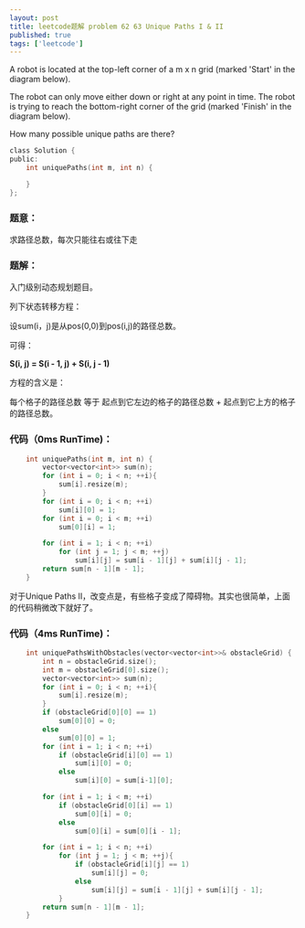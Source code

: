 ```yaml
---
layout: post
title: leetcode题解 problem 62 63 Unique Paths I & II
published: true
tags: ['leetcode']
---
```


A robot is located at the top-left corner of a m x n grid (marked 'Start' in the diagram below).

The robot can only move either down or right at any point in time. The robot is trying to reach the bottom-right corner of the grid (marked 'Finish' in the diagram below).

How many possible unique paths are there?

```c
class Solution {
public:
	int uniquePaths(int m, int n) {

    }
};
```


### 题意：

求路径总数，每次只能往右或往下走


### 题解：

入门级别动态规划题目。

列下状态转移方程：

设sum(i，j)是从pos(0,0)到pos(i,j)的路径总数。

可得：

**S(i, j) = S(i - 1, j) + S(i, j - 1)**

方程的含义是：

每个格子的路径总数 等于 起点到它左边的格子的路径总数 + 起点到它上方的格子的路径总数。


### 代码（0ms RunTime)：

```c
	int uniquePaths(int m, int n) {
		vector<vector<int>> sum(n);
		for (int i = 0; i < n; ++i){
			sum[i].resize(m);
		}
		for (int i = 0; i < n; ++i)
			sum[i][0] = 1;
		for (int i = 0; i < m; ++i)
			sum[0][i] = 1;

		for (int i = 1; i < n; ++i)
			for (int j = 1; j < m; ++j)
				sum[i][j] = sum[i - 1][j] + sum[i][j - 1];
		return sum[n - 1][m - 1];
	}
```


对于Unique Paths II，改变点是，有些格子变成了障碍物。其实也很简单，上面的代码稍微改下就好了。

### 代码（4ms RunTime)：

```c
	int uniquePathsWithObstacles(vector<vector<int>>& obstacleGrid) {
		int n = obstacleGrid.size();
		int m = obstacleGrid[0].size();
		vector<vector<int>> sum(n);
		for (int i = 0; i < n; ++i){
			sum[i].resize(m);
		}
		if (obstacleGrid[0][0] == 1)
			sum[0][0] = 0;
		else
			sum[0][0] = 1;
		for (int i = 1; i < n; ++i)
			if (obstacleGrid[i][0] == 1)
				sum[i][0] = 0;
			else
				sum[i][0] = sum[i-1][0];

		for (int i = 1; i < m; ++i)
			if (obstacleGrid[0][i] == 1)
				sum[0][i] = 0;
			else
				sum[0][i] = sum[0][i - 1];

		for (int i = 1; i < n; ++i)
			for (int j = 1; j < m; ++j){
				if (obstacleGrid[i][j] == 1)
					sum[i][j] = 0;
				else
					sum[i][j] = sum[i - 1][j] + sum[i][j - 1];
			}
		return sum[n - 1][m - 1];
	}
```

